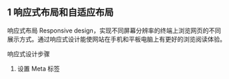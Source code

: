 <!--
 * @Author: fengzp
 * @Date: 2021-02-26 16:42:07
 * @LastEditors: fengzp
 * @LastEditTime: 2021-02-26 16:51:30
 * @Introduce: Do not edit
-->
## 1 响应式布局和自适应布局
响应式布局
Responsive design，实现不同屏幕分辨率的终端上浏览网页的不同展示方式。通过响应式设计能使网站在手机和平板电脑上有更好的浏览阅读体验。

响应式设计步骤
1. 设置 Meta 标签
